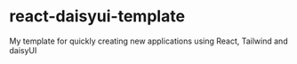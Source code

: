 # react-daisyui-template
My template for quickly creating new applications using React, Tailwind and daisyUI
